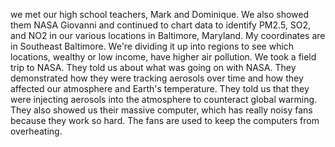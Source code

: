  we met our high school teachers, Mark and Dominique. We also showed them NASA Giovanni and continued to chart data to identify PM2.5, SO2, and NO2 in our various locations in Baltimore, Maryland. My coordinates are in Southeast Baltimore. We're dividing it up into regions to see which locations, wealthy or low income, have higher air pollution.
 We took a field trip to NASA. They told us about what was going on with NASA. They demonstrated how they were tracking aerosols over time and how they affected our atmosphere and Earth's temperature. They told us that they were injecting aerosols into the atmosphere to counteract global warming. They also showed us their massive computer, which has really noisy fans because they work so hard. The fans are used to keep the computers from overheating.
